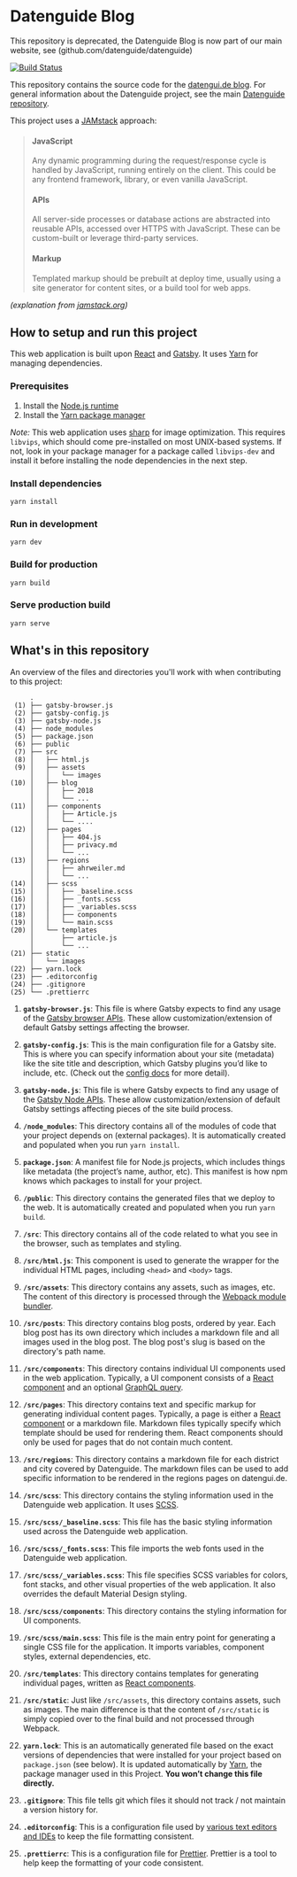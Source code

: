 # Datenguide Blog

This repository is deprecated, the Datenguide Blog is now part of our main website, see (github.com/datenguide/datenguide)


[![Build Status](https://travis-ci.com/datenguide/datenguide-blog.svg?branch=master)](https://travis-ci.com/datenguide/datenguide-blog)

This repository contains the source code for the [datengui.de blog](http://blog.datengui.de). For general information about the Datenguide project, see the main [Datenguide repository](http://github.com/datenguide/datenguide).

This project uses a [JAMstack](https://jamstack.org/) approach:

> #### JavaScript
>
> Any dynamic programming during the request/response cycle is handled by JavaScript, running entirely on the client. This could be any frontend framework, library, or even vanilla JavaScript.
>
> #### APIs
>
> All server-side processes or database actions are abstracted into reusable APIs, accessed over HTTPS with JavaScript. These can be custom-built or leverage third-party services.
>
> #### Markup
>
> Templated markup should be prebuilt at deploy time, usually using a site generator for content sites, or a build tool for web apps.

_(explanation from [jamstack.org](jamstack.org))_

## How to setup and run this project

This web application is built upon [React](https://reactjs.org/) and [Gatsby](https://www.gatsbyjs.org/). It uses [Yarn](https://github.com/yarnpkg/yarn) for managing dependencies.

### Prerequisites

1. Install the [Node.js runtime](https://nodejs.org/en/)
2. Install the [Yarn package manager](https://yarnpkg.com/lang/en/docs/install/#mac-stable)

_Note:_ This web application uses [sharp](http://sharp.pixelplumbing.com) for image optimization. This requires `libvips`, which should come pre-installed on most UNIX-based systems. If not, look in your package manager for a package called `libvips-dev` and install it before installing the node dependencies in the next step.

### Install dependencies

`yarn install`

### Run in development

`yarn dev`

### Build for production

`yarn build`

### Serve production build

`yarn serve`

## What's in this repository

An overview of the files and directories you'll work with when contributing to this project:

```
     .
 (1) ├── gatsby-browser.js
 (2) ├── gatsby-config.js
 (3) ├── gatsby-node.js
 (4) ├── node_modules
 (5) ├── package.json
 (6) ├── public
 (7) ├── src
 (8) │   ├── html.js
 (9) │   ├── assets
     │   │   └── images
(10) │   ├── blog
     │   │   ├── 2018
     │   │   └── ...
(11) │   ├── components
     │   │   ├── Article.js
     │   │   └── ....
(12) │   ├── pages
     │   │   ├── 404.js
     │   │   ├── privacy.md
     │   │   └── ...
(13) │   ├── regions
     │   │   ├── ahrweiler.md
     │   │   └── ...
(14) │   ├── scss
(15) │   │   ├── _baseline.scss
(16) │   │   ├── _fonts.scss
(17) │   │   ├── _variables.scss
(18) │   │   ├── components
(19) │   │   └── main.scss
(20) │   └── templates
     │       ├── article.js
     │       └── ...
(21) ├── static
     │   └── images
(22) ├── yarn.lock
(23) ├── .editorconfig
(24) ├── .gitignore
(25) └── .prettierrc
```

1.  **`gatsby-browser.js`**: This file is where Gatsby expects to find any usage of the [Gatsby browser APIs](https://www.gatsbyjs.org/docs/browser-apis/). These allow customization/extension of default Gatsby settings affecting the browser.

2.  **`gatsby-config.js`**: This is the main configuration file for a Gatsby site. This is where you can specify information about your site (metadata) like the site title and description, which Gatsby plugins you’d like to include, etc. (Check out the [config docs](https://www.gatsbyjs.org/docs/gatsby-config/) for more detail).

3.  **`gatsby-node.js`**: This file is where Gatsby expects to find any usage of the [Gatsby Node APIs](https://www.gatsbyjs.org/docs/node-apis/). These allow customization/extension of default Gatsby settings affecting pieces of the site build process.

4.  **`/node_modules`**: This directory contains all of the modules of code that your project depends on (external packages). It is automatically created and populated when you run `yarn install`.

5.  **`package.json`**: A manifest file for Node.js projects, which includes things like metadata (the project’s name, author, etc). This manifest is how npm knows which packages to install for your project.

6.  **`/public`**: This directory contains the generated files that we deploy to the web. It is automatically created and populated when you run `yarn build`.

7.  **`/src`**: This directory contains all of the code related to what you see in the browser, such as templates and styling.

8.  **`/src/html.js`**: This component is used to generate the wrapper for the individual HTML pages, including `<head>` and `<body>` tags.

9.  **`/src/assets`**: This directory contains any assets, such as images, etc. The content of this directory is processed through the [Webpack module bundler](https://webpack.js.org/).

10. **`/src/posts`**: This directory contains blog posts, ordered by year. Each blog post has its own directory which includes a markdown file and all images used in the blog post. The blog post's slug is based on the directory's path name.

11. **`/src/components`**: This directory contains individual UI components used in the web application. Typically, a UI component consists of a [React component](https://reactjs.org/docs/react-component.html) and an optional [GraphQL query](https://www.gatsbyjs.org/tutorial/part-four/).

12. **`/src/pages`**: This directory contains text and specific markup for generating individual content pages. Typically, a page is either a [React component](https://reactjs.org/docs/react-component.html) or a markdown file. Markdown files typically specify which template should be used for rendering them. React components should only be used for pages that do not contain much content.

13. **`/src/regions`**: This directory contains a markdown file for each district and city covered by Datenguide. The markdown files can be used to add specific information to be rendered in the regions pages on datengui.de.

14. **`/src/scss`**: This directory contains the styling information used in the Datenguide web application. It uses [SCSS](https://sass-lang.com/guide).

15. **`/src/scss/_baseline.scss`**: This file has the basic styling information used across the Datenguide web application.

16. **`/src/scss/_fonts.scss`**: This file imports the web fonts used in the Datenguide web application.

17. **`/src/scss/_variables.scss`**: This file specifies SCSS variables for colors, font stacks, and other visual properties of the web application. It also overrides the default Material Design styling.

18. **`/src/scss/components`**: This directory contains the styling information for UI components.

19. **`/src/scss/main.scss`**: This file is the main entry point for generating a single CSS file for the application. It imports variables, component styles, external dependencies, etc.

20. **`/src/templates`**: This directory contains templates for generating individual pages, written as [React components](https://reactjs.org/docs/react-component.html).

21. **`/src/static`**: Just like `/src/assets`, this directory contains assets, such as images. The main difference is that the content of `/src/static` is simply copied over to the final build and not processed through Webpack.

22. **`yarn.lock`**: This is an automatically generated file based on the exact versions of dependencies that were installed for your project based on `package.json` (see below). It is updated automatically by [Yarn](https://yarnpkg.com/), the package manager used in this Project. **You won’t change this file directly.**

23. **`.gitignore`**: This file tells git which files it should not track / not maintain a version history for.

24. **`.editorconfig`**: This is a configuration file used by [various text editors and IDEs](https://editorconfig.org/#download) to keep the file formatting consistent.

25. **`.prettierrc`**: This is a configuration file for [Prettier](https://prettier.io/). Prettier is a tool to help keep the formatting of your code consistent.
